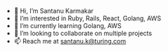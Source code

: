 - 👋 Hi, I’m Santanu Karmakar
- 👀 I’m interested in Ruby, Rails, React, Golang, AWS
- 🌱 I’m currently learning Golang, AWS
- 💞️ I’m looking to collaborate on multiple projects
- 📫 Reach me at santanu.k@turing.com

<!---
santanu-turing/santanu-turing is a ✨ special ✨ repository because its `README.md` (this file) appears on your GitHub profile.
You can click the Preview link to take a look at your changes.
--->
